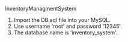 InventoryManagmentSystem

1. Import the DB.sql file into your MySQL.
2. Use username 'root' and password '12345'.
3. The database name is 'inventory_system'.

